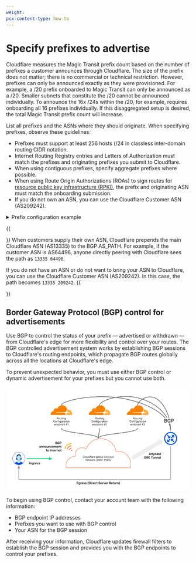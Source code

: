 ```yaml
---
weight:
pcx-content-type: how-to
---
```


# Specify prefixes to advertise

Cloudflare measures the Magic Transit prefix count based on the number of prefixes a customer announces through Cloudflare. The size of the prefix does not matter; there is no commercial or technical restriction. However, prefixes can only be announced exactly as they were provisioned. For example, a /20 prefix onboarded to Magic Transit can only be announced as a /20. Smaller subnets that constitute the /20 cannot be announced individually. To announce the 16x /24s within the /20, for example, requires onboarding all 16 prefixes individually. If this disaggregated setup is desired, the total Magic Transit prefix count will increase.

List all prefixes and the ASNs where they should originate. When specifying prefixes, observe these guidelines:

- Prefixes must support at least 256 hosts (/24 in classless inter-domain routing CIDR notation.
- Internet Routing Registry entries and Letters of Authorization must match the prefixes and originating prefixes you submit to Cloudflare.
- When using contiguous prefixes, specify aggregate prefixes where possible.
- When using Route Origin Authorizations (ROAs) to sign routes for [resource public key infrastructure (RPKI)](https://tools.ietf.org/html/rfc8210), the prefix and originating ASN must match the onboarding submission.
- If you do not own an ASN, you can use the Cloudflare Customer ASN (AS209242).

<details>
<summary>
  Prefix configuration example
</summary>
<div class="special-class" markdown="1">

| Prefix          | Originating AS |
| --------------- | -------------- |
| 103.21.244.0/23 | AS209242       |
| 131.0.72.0/22   | AS395747       |
| 103.21.245.0/24 | AS395747       |

</div>
</details>

{{<Aside type="note" header="Note">}}
When customers supply their own ASN, Cloudflare prepends the main Cloudflare ASN (AS13335) to the BGP AS_PATH. For example, if the customer ASN is AS64496, anyone directly peering with Cloudflare sees the path as `13335 64496`.

If you do not have an ASN or do not want to bring your ASN to Cloudflare, you can use the Cloudflare Customer ASN (AS209242). In this case, the path becomes `13335 209242`.
{{</Aside>}}

## Border Gateway Protocol (BGP) control for advertisements

Use BGP to control the status of your prefix — advertised or withdrawn — from Cloudflare's edge for more flexibility and control over your routes. The BGP controlled advertisement system works by establishing BGP sessions to Cloudflare's routing endpoints, which propagate BGP routes globally across all the locations at Cloudflare's edge.

To prevent unexpected behavior, you must use either BGP control or dynamic advertisement for your prefixes but you cannot use both.

![BGP control diagram](../../static/bgp-control-diagram.png)

To begin using BGP control, contact your account team with the following information:

- BGP endpoint IP addresses
- Prefixes you want to use with BGP control
- Your ASN for the BGP session

After receiving your information, Cloudflare updates firewall filters to establish the BGP session and provides you with the BGP endpoints to control your prefixes.
